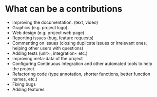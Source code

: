 # What can be a contributions

* Improving the documentation. (text, video)
* Graphics (e.g. project logo).
* Web design (e.g. project web page)
* Reporting issues (bug, feature requests)
* Commenting on issues (closing duplicate issues or irrelevant ones, helping other users with questions)
* Adding tests (unit~, integration~ etc.)
* Improving meta-data of the project
* Configuring Continuous Integration and other automated tools to help the project.
* Refactoring code (type annotation, shorter functions, better function names, etc.)
* Fixing bugs
* Adding features

